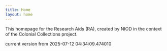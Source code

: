 ```yaml
---
title: Home
layout: home
---
```


This homepage for the Research Aids (RA), created by NIOD in the context of the Colonial Collections project. 


current version from 2025-07-12 04:34:09.474010